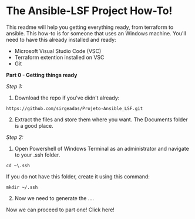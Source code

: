 # The Ansible-LSF Project How-To!

This readme will help you getting everything ready, from terraform to ansible. 
This how-to is for someone that uses an Windows machine.
You'll need to have this already installed and ready:

- Microsoft Visual Studio Code (VSC)
- Terraform extention installed on VSC
- Git

**Part 0 - Getting things ready**

*Step 1:*

1. Download the repo if you've didn't already:
```
https://github.com/sirgeadas/Projeto-Ansible_LSF.git
```
2. Extract the files and store them where you want. The Documents folder is a good place.

*Step 2:*
1. Open Powershell of Windows Terminal as an administrator and navigate to your .ssh folder.
```
cd ~\.ssh
```
If you do not have this folder, create it using this command:
```
mkdir ~/.ssh
```

2. Now we need to generate the
....


Now we can proceed to part one!
Click here!